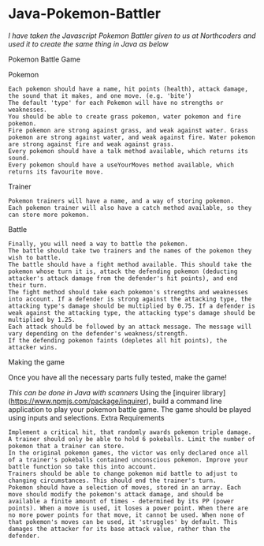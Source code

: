 # Java-Pokemon-Battler

*I have taken the Javascript Pokemon Battler given to us at Northcoders and used it to create the same thing in Java as below*

Pokemon Battle Game

Pokemon

    Each pokemon should have a name, hit points (health), attack damage, the sound that it makes, and one move. (e.g. 'bite')
    The default 'type' for each Pokemon will have no strengths or weaknesses.
    You should be able to create grass pokemon, water pokemon and fire pokemon.
    Fire pokemon are strong against grass, and weak against water. Grass pokemon are strong against water, and weak against fire. Water pokemon are strong against fire and weak against grass.
    Every pokemon should have a talk method available, which returns its sound.
    Every pokemon should have a useYourMoves method available, which returns its favourite move.

Trainer

    Pokemon trainers will have a name, and a way of storing pokemon.
    Each pokemon trainer will also have a catch method available, so they can store more pokemon.

Battle

    Finally, you will need a way to battle the pokemon.
    The battle should take two trainers and the names of the pokemon they wish to battle.
    The battle should have a fight method available. This should take the pokemon whose turn it is, attack the defending pokemon (deducting attacker's attack damage from the defender's hit points), and end their turn.
    The fight method should take each pokemon's strengths and weaknesses into account. If a defender is strong against the attacking type, the attacking type's damage should be multiplied by 0.75. If a defender is weak against the attacking type, the attacking type's damage should be multiplied by 1.25.
    Each attack should be followed by an attack message. The message will vary depending on the defender's weakness/strength.
    If the defending pokemon faints (depletes all hit points), the attacker wins.

Making the game

Once you have all the necessary parts fully tested, make the game!

*This can be done in Java with scanners*
Using the [inquirer library] (https://www.npmjs.com/package/inquirer), build a command line application to play your pokemon battle game. The game should be played using inputs and selections.
Extra Requirements

    Implement a critical hit, that randomly awards pokemon triple damage.
    A trainer should only be able to hold 6 pokeballs. Limit the number of pokemon that a trainer can store.
    In the original pokemon games, the victor was only declared once all of a trainer's pokeballs contained unconscious pokemon. Improve your battle function so take this into account.
    Trainers should be able to change pokemon mid battle to adjust to changing circumstances. This should end the trainer's turn.
    Pokemon should have a selection of moves, stored in an array. Each move should modify the pokemon's attack damage, and should be available a finite amount of times - determined by its PP (power points). When a move is used, it loses a power point. When there are no more power points for that move, it cannot be used. When none of that pokemon's moves can be used, it 'struggles' by default. This damages the attacker for its base attack value, rather than the defender.
